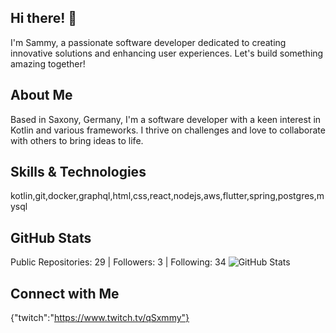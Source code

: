 ## Hi there! 👋

I'm Sammy, a passionate software developer dedicated to creating innovative solutions and enhancing user experiences. Let's build something amazing together!

## About Me

Based in Saxony, Germany, I'm a software developer with a keen interest in Kotlin and various frameworks. I thrive on challenges and love to collaborate with others to bring ideas to life.

## Skills & Technologies

kotlin,git,docker,graphql,html,css,react,nodejs,aws,flutter,spring,postgres,mysql

## GitHub Stats

Public Repositories: 29 | Followers: 3 | Following: 34
![GitHub Stats](https://github-readme-stats.vercel.app/api?username=coinsapi&show_icons=true&theme=radical)

## Connect with Me

{"twitch":"https://www.twitch.tv/qSxmmy"}
